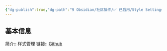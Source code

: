 ```yaml
---
{"dg-publish":true,"dg-path":"9 Obsidian/社区插件/✅ 已启用/Style Settings.md","permalink":"/9 Obsidian/社区插件/✅ 已启用/Style Settings/","created":"2025-07-31","updated":"2025-07-31"}
---
```



## 基本信息

简介:: 样式管理
链接:: [Github](https://github.com/mgmeyers/obsidian-style-settings)